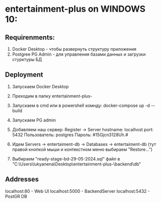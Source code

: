 # entertainment-plus on WINDOWS 10:

## Requirenments:

1. Docker Desktop - чтобы развернуть структуру приложения
2. Postgree PG Admin - для управления базами данных и загрузки стурктуры БД

## Deployment

1. Запускаем Docker Desktop
2. Преходим в папку entertainment-plus-
3. Запускаем в cmd или в powershell комнду: docker-compose up -d --build
4. Запускаем PG admin
5. Добавляем наш сервер: Register -> Server
   hostname: localhost
   port: 5432
   Пользователь: postgres
   Пароль: #15Gjcn3128Uh.#
6. Идем Servers -> entertaiment-db -> Databases -> entertaiment-db (тут правой кнопкой мыши и контекстном меню выбираем "Restore...")

7. Выбираем "ready-stage-bd-29-05-2024.sql" файл в "C:\Users\lukyanena\Desktop\entertainment-plus-\backend\db"

## Addresses

localhost:80 - Web UI
localhost:5000 - BackendServer
localhost:5432 - PostGR DB
